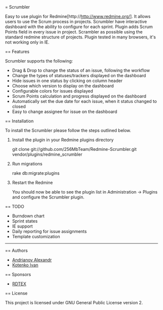 = Scrumbler

Easy to use plugin for Redmine[http://http://www.redmine.org/]. It allows users to use the Scrum process in projects.
Scrumbler have interactive dashboard with the ability to configure for each sprint. 
Plugin adds Scrum Points field in every issue in project.
Scrambler as possible using the standard redmine structure of projects.
Plugin tested in many browsers, it's not working only in IE.

== Features

Scrumbler supports the following:
- Drag & Drop to change the status of an issue, following the workflow
- Change the types of statuses/trackers displayed on the dashboard
- Hide issues in one status by clicking on column header
- Choose which version to display on the dashboard
- Configurable colors for issues displayed
- Scrum Points calculation and progress displayed on the dashboard
- Automatically set the due date for each issue, when it status changed to closed
- Easy to change assignee for issue on the dashboard

== Installation

To install the Scrumbler please follow the steps outlined below.

1. Install the plugin in your Redmine plugins directory

    git clone git://github.com/256MbTeam/Redmine-Scrumbler.git vendor/plugins/redmine_scrumbler

1. Run migrations

    rake db:migrate:plugins

1. Restart the Redmine

    You should now be able to see the plugin list in Administration -> Plugins and configure the Scrumbler plugin.

== TODO

* Burndown chart
* Sprint states 
* IE support
* Daily reporting for issue assignments
* Template customization

---

== Authors

* [Andrianov Alexandr](http://github.com/zloydadka)
* [Kotenko Ivan](http://github.com/xeta)

== Sponsors

* [RDTEX](http://rdtex.ru/)

== License

This project is licensed under GNU General Public License version 2.

